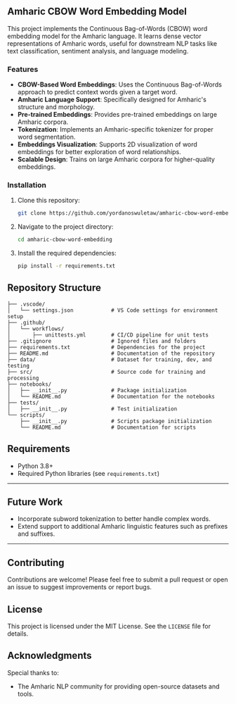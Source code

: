 ## Amharic CBOW Word Embedding Model

This project implements the Continuous Bag-of-Words (CBOW) word embedding model for the Amharic language. It learns dense vector representations of Amharic words, useful for downstream NLP tasks like text classification, sentiment analysis, and language modeling.

### Features

- **CBOW-Based Word Embeddings**: Uses the Continuous Bag-of-Words approach to predict context words given a target word.
- **Amharic Language Support**: Specifically designed for Amharic's structure and morphology.
- **Pre-trained Embeddings**: Provides pre-trained embeddings on large Amharic corpora.
- **Tokenization**: Implements an Amharic-specific tokenizer for proper word segmentation.
- **Embeddings Visualization**: Supports 2D visualization of word embeddings for better exploration of word relationships.
- **Scalable Design**: Trains on large Amharic corpora for higher-quality embeddings.

### Installation

1. Clone this repository:
   ```bash
   git clone https://github.com/yordanoswuletaw/amharic-cbow-word-embedding.git
   ```
2. Navigate to the project directory:
   ```bash
   cd amharic-cbow-word-embedding
   ```
3. Install the required dependencies:
   ```bash
   pip install -r requirements.txt
   ```


## Repository Structure

```plaintext
├── .vscode/
│   └── settings.json            # VS Code settings for environment setup
├── .github/
│   └── workflows/
│       ├── unittests.yml        # CI/CD pipeline for unit tests
├── .gitignore                   # Ignored files and folders
├── requirements.txt             # Dependencies for the project
├── README.md                    # Documentation of the repository
├── data/                        # Dataset for training, dev, and testing
├── src/                         # Source code for training and processing
├── notebooks/
│   ├── __init__.py              # Package initialization
│   └── README.md                # Documentation for the notebooks
├── tests/
│   ├── __init__.py              # Test initialization
└── scripts/
    ├── __init__.py              # Scripts package initialization
    └── README.md                # Documentation for scripts
```

## Requirements

- Python 3.8+
- Required Python libraries (see `requirements.txt`)

---

## Future Work

  - Incorporate subword tokenization to better handle complex words.
  - Extend support to additional Amharic linguistic features such as prefixes and suffixes.

---

## Contributing

Contributions are welcome! Please feel free to submit a pull request or open an issue to suggest improvements or report bugs.

## License

This project is licensed under the MIT License. See the `LICENSE` file for details.

## Acknowledgments

Special thanks to:
- The Amharic NLP community for providing open-source datasets and tools.

